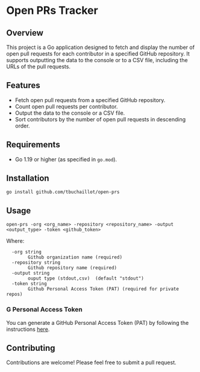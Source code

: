 # Open PRs Tracker

## Overview
This project is a Go application designed to fetch and display the number of open pull requests for each contributor in a specified GitHub repository. It supports outputting the data to the console or to a CSV file, including the URLs of the pull requests.

## Features
- Fetch open pull requests from a specified GitHub repository.
- Count open pull requests per contributor.
- Output the data to the console or a CSV file.
- Sort contributors by the number of open pull requests in descending order.

## Requirements
- Go 1.19 or higher (as specified in `go.mod`).

## Installation
```console
go install github.com/tbuchaillot/open-prs
```

## Usage
```console
open-prs -org <org_name> -repository <repository_name> -output <output_type> -token <github_token>
```
Where:
```
  -org string
        Github organization name (required)
  -repository string
        Github repository name (required)
  -output string
        ouput type (stdout,csv)  (default "stdout")
  -token string
        Github Personal Access Token (PAT) (required for private repos)
```

### G Personal Access Token
You can generate a GitHub Personal Access Token (PAT) by following the instructions [here](https://docs.github.com/en/authentication/keeping-your-account-and-data-secure/creating-a-personal-access-token).

## Contributing
Contributions are welcome! Please feel free to submit a pull request.
